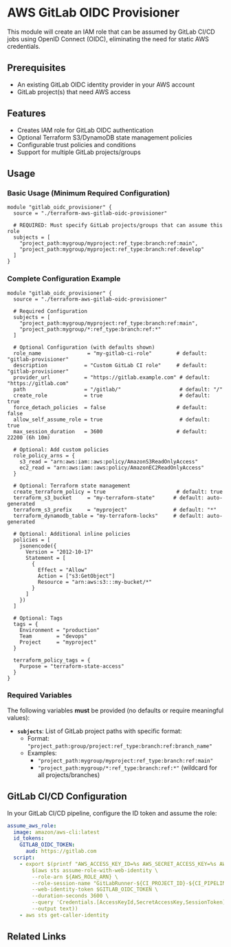 # AWS GitLab OIDC Provisioner

This module will create an IAM role that can be assumed by GitLab CI/CD jobs using OpenID Connect (OIDC), eliminating the need for static AWS credentials.

## Prerequisites

- An existing GitLab OIDC identity provider in your AWS account
- GitLab project(s) that need AWS access

## Features

- Creates IAM role for GitLab OIDC authentication
- Optional Terraform S3/DynamoDB state management policies
- Configurable trust policies and conditions
- Support for multiple GitLab projects/groups

## Usage

### Basic Usage (Minimum Required Configuration)

```hcl
module "gitlab_oidc_provisioner" {
  source = "./terraform-aws-gitlab-oidc-provisioner"
  
  # REQUIRED: Must specify GitLab projects/groups that can assume this role
  subjects = [
    "project_path:mygroup/myproject:ref_type:branch:ref:main",
    "project_path:mygroup/myproject:ref_type:branch:ref:develop"
  ]
}
```

### Complete Configuration Example

```hcl
module "gitlab_oidc_provisioner" {
  source = "./terraform-aws-gitlab-oidc-provisioner"
  
  # Required Configuration
  subjects = [
    "project_path:mygroup/myproject:ref_type:branch:ref:main",
    "project_path:mygroup/*:ref_type:branch:ref:*"
  ]
  
  # Optional Configuration (with defaults shown)
  role_name               = "my-gitlab-ci-role"        # default: "gitlab-provisioner"
  description            = "Custom GitLab CI role"     # default: "gitlab-provisioner"
  provider_url           = "https://gitlab.example.com" # default: "https://gitlab.com"
  path                   = "/gitlab/"                   # default: "/"
  create_role            = true                         # default: true
  force_detach_policies  = false                       # default: false
  allow_self_assume_role = true                         # default: true
  max_session_duration   = 3600                        # default: 22200 (6h 10m)
  
  # Optional: Add custom policies
  role_policy_arns = {
    s3_read = "arn:aws:iam::aws:policy/AmazonS3ReadOnlyAccess"
    ec2_read = "arn:aws:iam::aws:policy/AmazonEC2ReadOnlyAccess"
  }
  
  # Optional: Terraform state management
  create_terraform_policy = true                       # default: true
  terraform_s3_bucket     = "my-terraform-state"      # default: auto-generated
  terraform_s3_prefix     = "myproject"               # default: "*"
  terraform_dynamodb_table = "my-terraform-locks"     # default: auto-generated
  
  # Optional: Additional inline policies
  policies = [
    jsonencode({
      Version = "2012-10-17"
      Statement = [
        {
          Effect = "Allow"
          Action = ["s3:GetObject"]
          Resource = "arn:aws:s3:::my-bucket/*"
        }
      ]
    })
  ]
  
  # Optional: Tags
  tags = {
    Environment = "production"
    Team        = "devops"
    Project     = "myproject"
  }
  
  terraform_policy_tags = {
    Purpose = "terraform-state-access"
  }
}
```

### Required Variables

The following variables **must** be provided (no defaults or require meaningful values):

- **`subjects`**: List of GitLab project paths with specific format:
  - Format: `"project_path:group/project:ref_type:branch:ref:branch_name"`
  - Examples:
    - `"project_path:mygroup/myproject:ref_type:branch:ref:main"`
    - `"project_path:mygroup/*:ref_type:branch:ref:*"` (wildcard for all projects/branches)

## GitLab CI/CD Configuration

In your GitLab CI/CD pipeline, configure the ID token and assume the role:

```yaml
assume_aws_role:
  image: amazon/aws-cli:latest
  id_tokens:
    GITLAB_OIDC_TOKEN:
      aud: https://gitlab.com
  script:
    - export $(printf "AWS_ACCESS_KEY_ID=%s AWS_SECRET_ACCESS_KEY=%s AWS_SESSION_TOKEN=%s" \
        $(aws sts assume-role-with-web-identity \
        --role-arn ${AWS_ROLE_ARN} \
        --role-session-name "GitLabRunner-${CI_PROJECT_ID}-${CI_PIPELINE_ID}" \
        --web-identity-token $GITLAB_OIDC_TOKEN \
        --duration-seconds 3600 \
        --query 'Credentials.[AccessKeyId,SecretAccessKey,SessionToken]' \
        --output text))
    - aws sts get-caller-identity
```

## Related Links